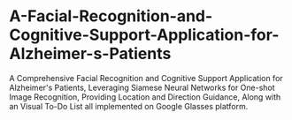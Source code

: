 # A-Facial-Recognition-and-Cognitive-Support-Application-for-Alzheimer-s-Patients
A Comprehensive Facial Recognition and Cognitive Support Application for Alzheimer's Patients, Leveraging Siamese Neural Networks for One-shot Image Recognition, Providing Location and Direction Guidance, Along with an Visual To-Do List all implemented on Google Glasses platform.
